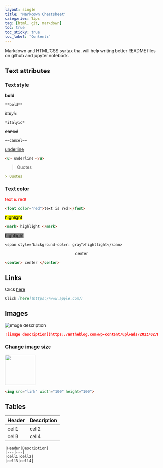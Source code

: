 ```yaml
---
layout: single
title: "Markdown Cheatsheet"
categories: Tips
tag: [html, git, markdown]
toc: true
toc_sticky: true
toc_label: "Contents"
---
```


Markdown and HTML/CSS syntax that will help writing better README files on github and jupyter notebook. 
## Text attributes

### Text style

 **bold**
```
**bold**
```
 *italyic*
```
*italyic*
```
~~cancel~~
```
~~cancel~~
```
<u>underline</u>
```md
<u> underline </u>
```

> Quotes

```md
> Quotes
```

### Text color
<font color="red">text is red!</font>
```md
<font color="red">text is red!</font>
```
<mark>highlight</mark>
```md
<mark> highlight </mark>
```
<span style="background-color: gray">hightlight</span>
```
<span style="background-color: gray">hightlight</span>
```
<center>center</center>  

```html
<center> center </center>
```

## Links
Click [here](https://www.apple.com/)
```md
Click [here](https://www.apple.com/)
```
## Images

![image description](https://nntheblog.com/wp-content/uploads/2022/02/EXPERIENCE-Nezuko-Demon-Slayer.jpg)

```md
![image description](https://nntheblog.com/wp-content/uploads/2022/02/EXPERIENCE-Nezuko-Demon-Slayer.jpg)
```
### Change image size

<img src="https://nntheblog.com/wp-content/uploads/2022/02/EXPERIENCE-Nezuko-Demon-Slayer.jpg" width="100" height="100">

```md
<img src="link" width="100" height="100">
```

## Tables
|Header|Description| 
|---|---|
|cell1|cell2|
|cell3|cell4|
```
|Header|Description| 
|---|---|
|cell1|cell2|
|cell3|cell4|
```








